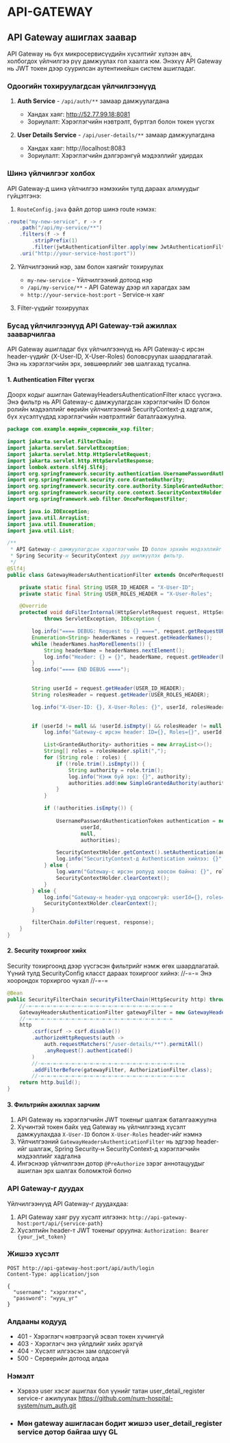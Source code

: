 # API-GATEWAY

## API Gateway ашиглах заавар

API Gateway нь бүх микросервисүүдийн хүсэлтийг хүлээн авч, холбогдох үйлчилгээ рүү дамжуулах гол хаалга юм. Энэхүү API Gateway нь JWT токен дээр суурилсан аутентикейшн систем ашигладаг.

### Одоогийн тохируулагдсан үйлчилгээнүүд

1. **Auth Service** - `/api/auth/**` замаар дамжуулагдана
   - Хандах хаяг: http://52.77.99.18:8081
   - Зориулалт: Хэрэглэгчийн нэвтрэлт, бүртгэл болон токен үүсгэх

2. **User Details Service** - `/api/user-details/**` замаар дамжуулагдана
   - Хандах хаяг: http://localhost:8083
   - Зориулалт: Хэрэглэгчийн дэлгэрэнгүй мэдээллийг удирдах

### Шинэ үйлчилгээг холбох

API Gateway-д шинэ үйлчилгээ нэмэхийн тулд дараах алхмуудыг гүйцэтгэнэ:

1. `RouteConfig.java` файл дотор шинэ route нэмэх:

```java
.route("my-new-service", r -> r
    .path("/api/my-service/**")
    .filters(f -> f
        .stripPrefix(1)
        .filter(jwtAuthenticationFilter.apply(new JwtAuthenticationFilter.Config())))
    .uri("http://your-service-host:port"))
```

2. Үйлчилгээний нэр, зам болон хаягийг тохируулах
   - `my-new-service` - Үйлчилгээний дотоод нэр
   - `/api/my-service/**` - API Gateway дээр ил харагдах зам
   - `http://your-service-host:port` - Service-н хаяг

3. Filter-үүдийг тохируулах

### Бусад үйлчилгээнүүд API Gateway-тэй ажиллах зааварчилгаа

API Gateway ашигладаг бүх үйлчилгээнүүд нь API Gateway-с ирсэн header-үүдийг (X-User-ID, X-User-Roles) боловсруулах шаардлагатай. Энэ нь хэрэглэгчийн эрх, зөвшөөрлийг зөв шалгахад тусална.

#### 1. Authentication Filter үүсгэх

Доорх кодыг ашиглан GatewayHeadersAuthenticationFilter класс үүсгэнэ. Энэ фильтр нь API Gateway-с дамжуулагдсан хэрэглэгчийн ID болон ролийн мэдээллийг өөрийн үйлчилгээний SecurityContext-д хадгалж, бүх хүсэлтүүдэд хэрэглэгчийн нэвтрэлтийг баталгаажуулна.

```java
package com.example.өөрийн_сервисийн_нэр.filter;

import jakarta.servlet.FilterChain;
import jakarta.servlet.ServletException;
import jakarta.servlet.http.HttpServletRequest;
import jakarta.servlet.http.HttpServletResponse;
import lombok.extern.slf4j.Slf4j;
import org.springframework.security.authentication.UsernamePasswordAuthenticationToken;
import org.springframework.security.core.GrantedAuthority;
import org.springframework.security.core.authority.SimpleGrantedAuthority;
import org.springframework.security.core.context.SecurityContextHolder;
import org.springframework.web.filter.OncePerRequestFilter;

import java.io.IOException;
import java.util.ArrayList;
import java.util.Enumeration;
import java.util.List;

/**
 * API Gateway-с дамжуулагдсан хэрэглэгчийн ID болон эрхийн мэдээллийг
 * Spring Security-н SecurityContext руу шилжүүлэх фильтр.
 */
@Slf4j
public class GatewayHeadersAuthenticationFilter extends OncePerRequestFilter {

    private static final String USER_ID_HEADER = "X-User-ID";
    private static final String USER_ROLES_HEADER = "X-User-Roles";

    @Override
    protected void doFilterInternal(HttpServletRequest request, HttpServletResponse response, FilterChain filterChain)
            throws ServletException, IOException {

        log.info("==== DEBUG: Request to {} ====", request.getRequestURI());
        Enumeration<String> headerNames = request.getHeaderNames();
        while (headerNames.hasMoreElements()) {
            String headerName = headerNames.nextElement();
            log.info("Header: {} = {}", headerName, request.getHeader(headerName));
        }
        log.info("==== END DEBUG ====");

        
        String userId = request.getHeader(USER_ID_HEADER);
        String rolesHeader = request.getHeader(USER_ROLES_HEADER);

        log.info("X-User-ID: {}, X-User-Roles: {}", userId, rolesHeader);

        
        if (userId != null && !userId.isEmpty() && rolesHeader != null && !rolesHeader.isEmpty()) {
            log.info("Gateway-с ирсэн header: ID={}, Roles={}", userId, rolesHeader);

            List<GrantedAuthority> authorities = new ArrayList<>();
            String[] roles = rolesHeader.split(",");
            for (String role : roles) {
                if (!role.trim().isEmpty()) {
                    String authority = role.trim();
                    log.info("Нэмж буй эрх: {}", authority);
                    authorities.add(new SimpleGrantedAuthority(authority));
                }
            }

            if (!authorities.isEmpty()) {
            
                UsernamePasswordAuthenticationToken authentication = new UsernamePasswordAuthenticationToken(
                        userId,
                        null,
                        authorities);

                SecurityContextHolder.getContext().setAuthentication(authentication);
                log.info("SecurityContext-д Authentication хийлээ: {}", authentication);
            } else {
                log.warn("Gateway-с ирсэн ролууд хоосон байна: {}", rolesHeader);
                SecurityContextHolder.clearContext();
            }
        } else {
            log.info("Gateway-н header-үүд олдсонгүй: userId={}, roles={}", userId, rolesHeader);
            SecurityContextHolder.clearContext();
        }

        filterChain.doFilter(request, response);
    }
}
```

#### 2. Security тохиргоог хийх

Security тохиргоонд дээр үүсгэсэн фильтрийг нэмж өгөх шаардлагатай. Үүний тулд SecurityConfig класст дараах тохиргоог хийнэ:
//-=-=
Энэ хоорондох торхиргоо чухал
//-=-=

```java
@Bean
public SecurityFilterChain securityFilterChain(HttpSecurity http) throws Exception {
    //-=-=-=-=-=-=-=-=-=-=-=-=-=-=-=-=-=-=-=-=-=-=-=-=
    GatewayHeadersAuthenticationFilter gatewayFilter = new GatewayHeadersAuthenticationFilter();
    //-=-=-=-=-=-=-=-=-=-=-=-=-=-=-=-=-=-=-=-=-=-=-=-=
    http
        .csrf(csrf -> csrf.disable())
        .authorizeHttpRequests(auth -> 
            auth.requestMatchers("/user-details/**").permitAll()
            .anyRequest().authenticated()
        )
        //-=-=-=-=-=-=-=-=-=-=-=-=-=-=-=-=-=-=-=-=-=-=-=-=
        .addFilterBefore(gatewayFilter, AuthorizationFilter.class);
        //-=-=-=-=-=-=-=-=-=-=-=-=-=-=-=-=-=-=-=-=-=-=-=-=
    return http.build();
}
```

#### 3. Фильтрийн ажиллах зарчим

1. API Gateway нь хэрэглэгчийн JWT токеныг шалгаж баталгаажуулна
2. Хүчинтэй токен байх үед Gateway нь үйлчилгээнд хүсэлт дамжуулахдаа `X-User-ID` болон `X-User-Roles` header-ийг нэмнэ
3. Үйлчилгээний `GatewayHeadersAuthenticationFilter` нь эдгээр header-ийг шалгаж, Spring Security-н SecurityContext-д хэрэглэгчийн мэдээллийг хадгална
4. Ингэснээр үйлчилгээн дотор `@PreAuthorize` зэрэг аннотацуудыг ашиглан эрх шалгах боломжтой болно

### API Gateway-г дуудах

Үйлчилгээнүүд API Gateway-г дуудахдаа:

1. API Gateway хаяг руу хүсэлт илгээнэ: `http://api-gateway-host:port/api/{service-path}`
2. Хүсэлтийн header-т JWT токеныг оруулна: `Authorization: Bearer {your_jwt_token}`

### Жишээ хүсэлт

```
POST http://api-gateway-host:port/api/auth/login
Content-Type: application/json

{
  "username": "хэрэглэгч",
  "password": "нууц_үг"
}
```

### Алдааны кодууд

- 401 - Хэрэглэгч нэвтрээгүй эсвэл токен хүчингүй
- 403 - Хэрэглэгч энэ үйлдлийг хийх эрхгүй
- 404 - Хүсэлт илгээсэн зам олдсонгүй
- 500 - Серверийн дотоод алдаа

### Нэмэлт
 - Хэрвээ user хэсэг ашиглах бол үүнийг татан user_detail_register service-г ажилуулах https://github.com/num-hospital-system/num_auth.git
 - ### Мөн gateway ашигласан бодит жишээ user_detail_register service дотор байгаа шүү GL
